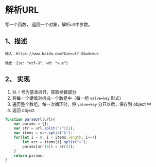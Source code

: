 # 解析URL

写一个函数， 返回一个对象，解析url中参数。

## 1、描述

```text
输入：https://www.baidu.com?&ie=utf-8&wd=vue

输出：{ie: "utf-8", wd: "vue"}
```

## 2、 实现

1. 以 `?` 号为基准拆开，获取参数部分
2. 将每一个键值对拆成一个数组中（每一组 `valve=key` 形式）
3. 遍历整个数组，每一次循环时，将 `valve=key` 分开以后，保存到 object 中
4. 返回 object

```js
function parseUrl(url){
    var params = {};
    var str = url.split("?")[1];
    var items = str.split("&");
    for(let i = 0; i < items.length; i++){
        let arr = items[i].split("=");
        params[arr[0]] = arr[1];
    }
    return params;
}
```
